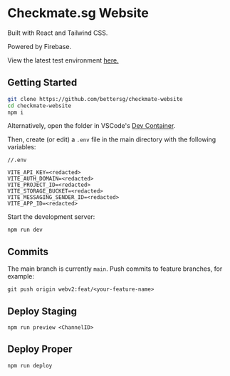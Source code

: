 # Checkmate.sg Website

Built with React and Tailwind CSS.

Powered by Firebase.

View the latest test environment [here.](https://checkmate-website--previewcheckmatev2-74pfu549.web.app)

## Getting Started

```bash
git clone https://github.com/bettersg/checkmate-website
cd checkmate-website
npm i
```

Alternatively, open the folder in VSCode's [Dev Container](https://code.visualstudio.com/docs/devcontainers/containers).

Then, create (or edit) a `.env` file in the main directory with the following variables:

```
//.env

VITE_API_KEY=<redacted>
VITE_AUTH_DOMAIN=<redacted>
VITE_PROJECT_ID=<redacted>
VITE_STORAGE_BUCKET=<redacted>
VITE_MESSAGING_SENDER_ID=<redacted>
VITE_APP_ID=<redacted>
```

Start the development server:

```
npm run dev
```

## Commits

The main branch is currently `main`. Push commits to feature branches, for example:

```
git push origin webv2:feat/<your-feature-name>
```

## Deploy Staging

```
npm run preview <ChannelID>
```

## Deploy Proper

```
npm run deploy
```
